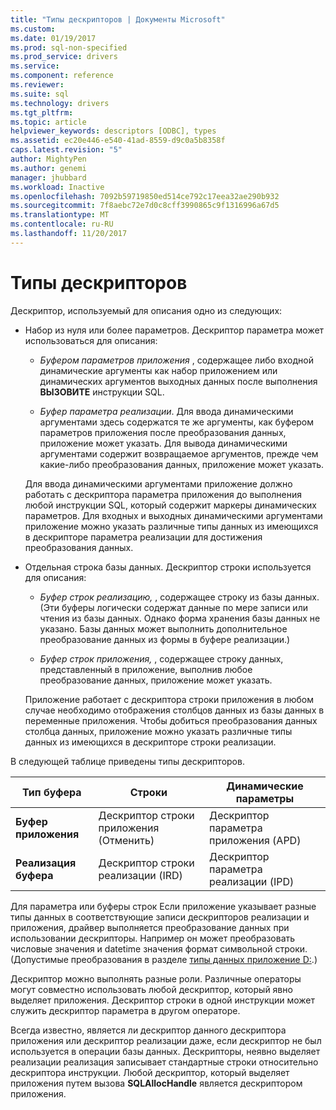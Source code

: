 ```yaml
---
title: "Типы дескрипторов | Документы Microsoft"
ms.custom: 
ms.date: 01/19/2017
ms.prod: sql-non-specified
ms.prod_service: drivers
ms.service: 
ms.component: reference
ms.reviewer: 
ms.suite: sql
ms.technology: drivers
ms.tgt_pltfrm: 
ms.topic: article
helpviewer_keywords: descriptors [ODBC], types
ms.assetid: ec20e446-e540-41ad-8559-d9c0a5b8358f
caps.latest.revision: "5"
author: MightyPen
ms.author: genemi
manager: jhubbard
ms.workload: Inactive
ms.openlocfilehash: 7092b59719850ed514ce792c17eea32ae290b932
ms.sourcegitcommit: 7f8aebc72e7d0c8cff3990865c9f1316996a67d5
ms.translationtype: MT
ms.contentlocale: ru-RU
ms.lasthandoff: 11/20/2017
---
```

# <a name="types-of-descriptors"></a>Типы дескрипторов
Дескриптор, используемый для описания одно из следующих:  
  
-   Набор из нуля или более параметров. Дескриптор параметра может использоваться для описания:  
  
    -   *Буфером параметров приложения* , содержащее либо входной динамические аргументы как набор приложением или динамических аргументов выходных данных после выполнения **ВЫЗОВИТЕ** инструкции SQL.  
  
    -   *Буфер параметра реализации*. Для ввода динамическими аргументами здесь содержатся те же аргументы, как буфером параметров приложения после преобразования данных, приложение может указать. Для вывода динамическими аргументами содержит возвращаемое аргументов, прежде чем какие-либо преобразования данных, приложение может указать.  
  
     Для ввода динамическими аргументами приложение должно работать с дескриптора параметра приложения до выполнения любой инструкции SQL, который содержит маркеры динамических параметров. Для входных и выходных динамическими аргументами приложение можно указать различные типы данных из имеющихся в дескрипторе параметра реализации для достижения преобразования данных.  
  
-   Отдельная строка базы данных. Дескриптор строки используется для описания:  
  
    -   *Буфер строк реализацию,* , содержащее строку из базы данных. (Эти буферы логически содержат данные по мере записи или чтения из базы данных. Однако форма хранения базы данных не указано. Базы данных может выполнить дополнительное преобразование данных из формы в буфере реализации.)  
  
    -   *Буфер строк приложения,* , содержащее строку данных, представленный в приложение, выполнив любое преобразование данных, приложение может указать.  
  
     Приложение работает с дескриптора строки приложения в любом случае необходимо отображения столбцов данных из базы данных в переменные приложения. Чтобы добиться преобразования данных столбца данных, приложение можно указать различные типы данных из имеющихся в дескрипторе строки реализации.  
  
 В следующей таблице приведены типы дескрипторов.  
  
|Тип буфера|Строки|Динамические параметры|  
|-----------------|----------|------------------------|  
|**Буфер приложения**|Дескриптор строки приложения (Отменить)|Дескриптор параметра приложения (APD)|  
|**Реализация буфера**|Дескриптор строки реализации (IRD)|Дескриптор параметра реализации (IPD)|  
  
 Для параметра или буферы строк Если приложение указывает разные типы данных в соответствующие записи дескрипторов реализации и приложения, драйвер выполняется преобразование данных при использовании дескрипторы. Например он может преобразовать числовые значения и datetime значения формат символьной строки. (Допустимые преобразования в разделе [типы данных приложение D:](../../../odbc/reference/appendixes/appendix-d-data-types.md).)  
  
 Дескриптор можно выполнять разные роли. Различные операторы могут совместно использовать любой дескриптор, который явно выделяет приложения. Дескриптор строки в одной инструкции может служить дескриптор параметра в другом операторе.  
  
 Всегда известно, является ли дескриптор данного дескриптора приложения или дескриптор реализации даже, если дескриптор не был используется в операции базы данных. Дескрипторы, неявно выделяет реализации реализация записывает стандартные строки относительно дескриптора инструкции. Любой дескриптор, который выделяет приложения путем вызова **SQLAllocHandle** является дескриптором приложения.
